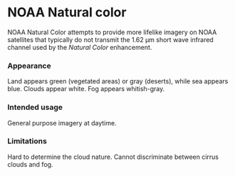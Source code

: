 # NOAA Natural color

NOAA Natural Color attempts to provide more lifelike imagery on NOAA satellites that typically do not transmit the 1.62 µm short wave infrared channel used by the *Natural Color* enhancement.

### Appearance

Land appears green (vegetated areas) or gray (deserts), while sea appears blue.
Clouds appear white.
Fog appears whitish-gray.

### Intended usage

General purpose imagery at daytime.

### Limitations

Hard to determine the cloud nature.
Cannot discriminate between cirrus clouds and fog.